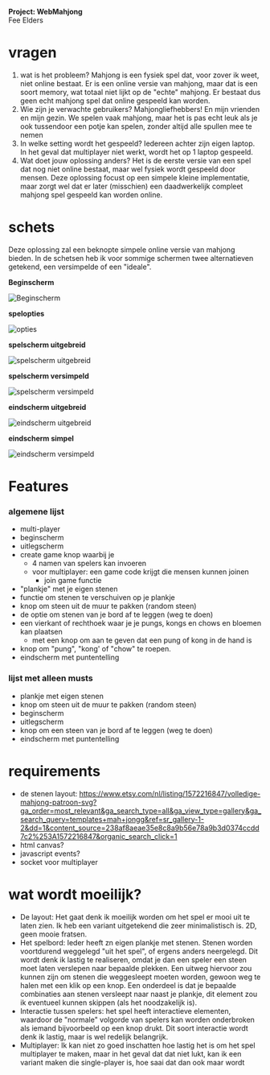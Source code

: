 **Project: WebMahjong**  
Fee Elders

# vragen

1. wat is het probleem?
	Mahjong is een fysiek spel dat, voor zover ik weet, niet online bestaat. Er is een online versie van mahjong, maar dat is een soort memory, wat totaal niet lijkt op de "echte" mahjong. Er bestaat dus geen echt mahjong spel dat online gespeeld kan worden.
2. Wie zijn je verwachte gebruikers?
	Mahjongliefhebbers! En mijn vrienden en mijn gezin. We spelen vaak mahjong, maar het is pas echt leuk als je ook tussendoor een potje kan spelen, zonder altijd alle spullen mee te nemen
3. In welke setting wordt het gespeeld?
	Iedereen achter zijn eigen laptop. In het geval dat multiplayer niet werkt, wordt het op 1 laptop gespeeld.
4. Wat doet jouw oplossing anders?
	Het is de eerste versie van een spel dat nog niet online bestaat, maar wel fysiek wordt gespeeld door mensen. Deze oplossing focust op een simpele kleine implementatie, maar zorgt wel dat er later (misschien) een daadwerkelijk compleet mahjong spel gespeeld kan worden online.

# schets

Deze oplossing zal een beknopte simpele online versie van mahjong bieden.
In de schetsen heb ik voor sommige schermen twee alternatieven getekend, een versimpelde of een "ideale".

**Beginscherm** 

![Beginscherm](beginscherm1.jpg)

**spelopties**

![opties](spel_opties1.jpg)


**spelscherm uitgebreid**

![spelscherm uitgebreid](spelscherm_uitgebreid1.jpg)

**spelscherm versimpeld**

![spelscherm versimpeld](spelscherm_simpel1.jpg)

**eindscherm uitgebreid**

![eindscherm uitgebreid](eindscherm_uitgebreid.jpg)

**eindscherm simpel**

![eindscherm versimpeld](eindscherm_simpel1.jpg)


# Features

### algemene lijst
- multi-player
- beginscherm
- uitlegscherm
- create game knop waarbij je
	- 4 namen van spelers kan invoeren
	- voor multiplayer: een game code krijgt die mensen kunnen joinen
		- join game functie
- "plankje" met je eigen stenen
- functie om stenen te verschuiven op je plankje
- knop om steen uit de muur te pakken (random steen)
- de optie om stenen van je bord af te leggen (weg te doen)
- een vierkant of rechthoek waar je je pungs, kongs en chows en bloemen kan plaatsen
	- met een knop om aan te geven dat een pung of kong in de hand is
- knop om "pung", "kong' of "chow" te roepen.
- eindscherm met puntentelling

### lijst met alleen musts
- plankje met eigen stenen
- knop om steen uit de muur te pakken (random steen)
- beginscherm
- uitlegscherm
- knop om een steen van je bord af te leggen (weg te doen)
- eindscherm met puntentelling

# requirements
- de stenen layout: https://www.etsy.com/nl/listing/1572216847/volledige-mahjong-patroon-svg?ga_order=most_relevant&ga_search_type=all&ga_view_type=gallery&ga_search_query=templates+mah+jongg&ref=sr_gallery-1-2&dd=1&content_source=238af8aeae35e8c8a9b56e78a9b3d0374ccdd7c2%253A1572216847&organic_search_click=1
- html canvas? 
- javascript events?
- socket voor multiplayer


# wat wordt moeilijk?
- De layout:
	Het gaat denk ik moeilijk worden om het spel er mooi uit te laten zien. Ik heb een variant uitgetekend die zeer minimalistisch is. 2D, geen mooie fratsen.
- Het spelbord:
	Ieder heeft zn eigen plankje met stenen. Stenen worden voortdurend weggelegd "uit het spel", of ergens anders neergelegd. Dit wordt denk ik lastig te realiseren, omdat je dan een speler een steen moet laten verslepen naar bepaalde plekken. Een uitweg hiervoor zou kunnen zijn om stenen die weggesleept moeten worden, gewoon weg te halen met een klik op een knop. Een onderdeel is dat je bepaalde combinaties aan stenen versleept naar naast je plankje, dit element zou ik eventueel kunnen skippen (als het noodzakelijk is).
- Interactie tussen spelers:
	het spel heeft interactieve elementen, waardoor de "normale" volgorde van spelers kan worden onderbroken als iemand bijvoorbeeld op een knop drukt. Dit soort interactie wordt denk ik lastig, maar is wel redelijk belangrijk.
- Multiplayer:
	Ik kan niet zo goed inschatten hoe lastig het is om het spel multiplayer te maken, maar in het geval dat dat niet lukt, kan ik een variant maken die single-player is, hoe saai dat dan ook maar wordt
